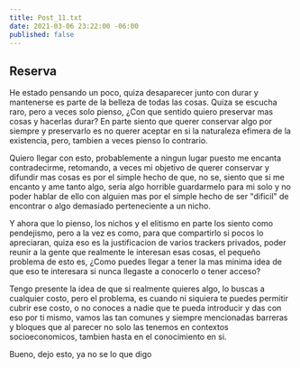 ```yaml
---
title: Post_11.txt
date: 2021-03-06 23:22:00 -06:00
published: false
---
```


## Reserva

He estado pensando un poco, quiza desaparecer junto con durar y mantenerse es parte de la belleza de todas las cosas. Quiza se escucha raro, pero a veces solo pienso, ¿Con que sentido quiero preservar mas cosas y hacerlas durar? En parte siento que querer conservar algo por siempre y preservarlo es no querer aceptar en si la naturaleza efimera de la existencia, pero, tambien a veces pienso lo contrario.

Quiero llegar con esto, probablemente a ningun lugar puesto me encanta contradecirme, retomando, a veces mi objetivo de querer conservar y difundir mas cosas es por el simple hecho de que, no se, siento que si me encanto y ame tanto algo, seria algo horrible guardarmelo para mi solo y no poder hablar de ello con alguien mas por el simple hecho de ser "dificil" de encontrar o algo demasiado perteneciente a un nicho.

Y ahora que lo pienso, los nichos y el elitismo en parte los siento como pendejismo, pero a la vez es como, para que compartirlo si pocos lo apreciaran, quiza eso es la justificacion de varios trackers privados, poder reunir a la gente que realmente le interesan esas cosas, el pequeño problema de esto es, ¿Como puedes llegar a tener la mas minima idea de que eso te interesara si nunca llegaste a conocerlo o tener acceso?

Tengo presente la idea de que si realmente quieres algo, lo buscas a cualquier costo, pero el problema, es cuando ni siquiera te puedes permitir cubrir ese costo, o no conoces a nadie que te pueda introducir y das con eso por ti mismo, vamos las tan comunes y siempre mencionadas barreras y bloques que al parecer no solo las tenemos en contextos socioeconomicos, tambien hasta en el conocimiento en si.

Bueno, dejo esto, ya no se lo que digo